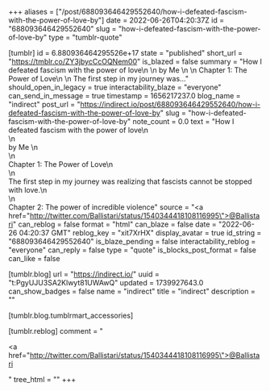 +++
aliases = ["/post/688093646429552640/how-i-defeated-fascism-with-the-power-of-love-by"]
date = 2022-06-26T04:20:37Z
id = "688093646429552640"
slug = "how-i-defeated-fascism-with-the-power-of-love-by"
type = "tumblr-quote"

[tumblr]
id = 6.880936464295526e+17
state = "published"
short_url = "https://tmblr.co/ZY3jbycCcOQNem00"
is_blazed = false
summary = "How I defeated fascism with the power of love\n \n by Me \n \n Chapter 1: The Power of Love\n \n The first step in my journey was..."
should_open_in_legacy = true
interactability_blaze = "everyone"
can_send_in_message = true
timestamp = 1656217237.0
blog_name = "indirect"
post_url = "https://indirect.io/post/688093646429552640/how-i-defeated-fascism-with-the-power-of-love-by"
slug = "how-i-defeated-fascism-with-the-power-of-love-by"
note_count = 0.0
text = "How I defeated fascism with the power of love\n<br/>\n<br/>by Me \n<br/>\n<br/>Chapter 1: The Power of Love\n<br/>\n<br/>The first step in my journey was realizing that fascists cannot be stopped with love.\n<br/>\n<br/>Chapter 2: The power of incredible violence"
source = "<a href=\"http://twitter.com/Ballistari/status/1540344418108116995\">@Ballistari</a>"
can_reblog = false
format = "html"
can_blaze = false
date = "2022-06-26 04:20:37 GMT"
reblog_key = "xit7XrHX"
display_avatar = true
id_string = "688093646429552640"
is_blaze_pending = false
interactability_reblog = "everyone"
can_reply = false
type = "quote"
is_blocks_post_format = false
can_like = false

[tumblr.blog]
url = "https://indirect.io/"
uuid = "t:PgyUJU3SA2Klwyt81UWAwQ"
updated = 1739927643.0
can_show_badges = false
name = "indirect"
title = "indirect"
description = ""

[tumblr.blog.tumblrmart_accessories]

[tumblr.reblog]
comment = "<p><a href=\"http://twitter.com/Ballistari/status/1540344418108116995\">@Ballistari</a></p>"
tree_html = ""
+++
